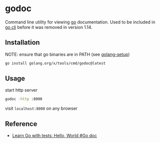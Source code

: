 # godoc

Command line utility for viewing [go](go-language.md) documentation.
Used to be included in [go cli](go-cli.md) before it was removed in version 1.14.


## Installation

NOTE: ensure that go binaries are in PATH (see [golang-setup](golang-setup.md))

```bash
go install golang.org/x/tools/cmd/godoc@latest
```

## Usage

start http server

```bash
godoc -http :8000
```

visit `localhost:8000` on any browser


## Reference

- [Learn Go with tests: Hello, World #Go doc](https://quii.gitbook.io/learn-go-with-tests/go-fundamentals/hello-world#go-doc)
